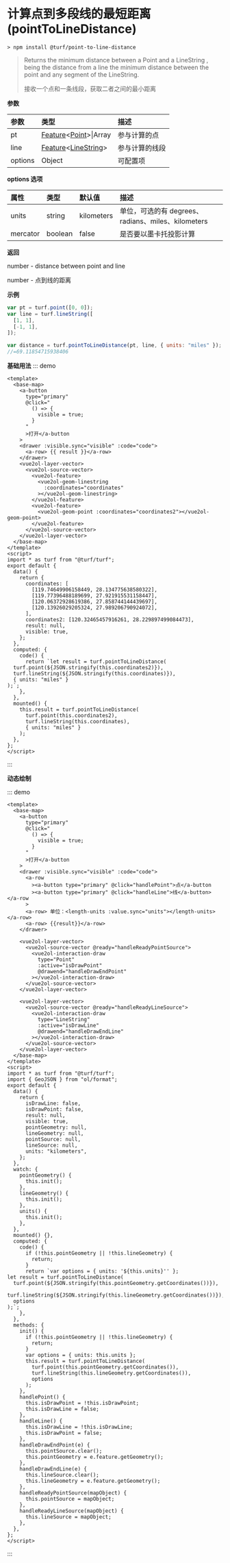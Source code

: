 # 计算点到多段线的最短距离(pointToLineDistance)

```
> npm install @turf/point-to-line-distance
```

> Returns the minimum distance between a Point and a LineString , being the distance from a line the minimum distance between the point and any segment of the LineString.
>
> 接收一个点和一条线段，获取二者之间的最小距离

**参数**

| 参数    | 类型                                                         | 描述           |
| :------ | :----------------------------------------------------------- | :------------- |
| pt      | [Feature](../other/type.html#feature)\<[Point](../other/type.html#point)\>\|Array | 参与计算的点   |
| line    | [Feature](../other/type.html#feature)\<[LineString](../other/type.html#linestring)\> | 参与计算的线段 |
| options | Object                                                       | 可配置项       |

**options 选项**

| 属性     | 类型    | 默认值     | 描述                                               |
| :------- | :------ | :--------- | :------------------------------------------------- |
| units    | string  | kilometers | 单位，可选的有 degrees、radians、miles、kilometers |
| mercator | boolean | false      | 是否要以墨卡托投影计算                             |

**返回**

number - distance between point and line

number - 点到线的距离

**示例**

```js
var pt = turf.point([0, 0]);
var line = turf.lineString([
  [1, 1],
  [-1, 1],
]);

var distance = turf.pointToLineDistance(pt, line, { units: "miles" });
//=69.11854715938406
```

**基础用法**
::: demo

```vue
<template>
  <base-map>
    <a-button
      type="primary"
      @click="
        () => {
          visible = true;
        }
      "
      >打开</a-button
    >
    <drawer :visible.sync="visible" :code="code">
      <a-row> {{ result }}</a-row>
    </drawer>
    <vue2ol-layer-vector>
      <vue2ol-source-vector>
        <vue2ol-feature>
          <vue2ol-geom-linestring
            :coordinates="coordinates"
          ></vue2ol-geom-linestring>
        </vue2ol-feature>
        <vue2ol-feature>
          <vue2ol-geom-point :coordinates="coordinates2"></vue2ol-geom-point>
        </vue2ol-feature>
      </vue2ol-source-vector>
    </vue2ol-layer-vector>
  </base-map>
</template>
<script>
import * as turf from "@turf/turf";
export default {
  data() {
    return {
      coordinates: [
        [119.74649906158449, 28.134775638580322],
        [119.77396488189699, 27.921915531158447],
        [120.06372928619386, 27.858744144439697],
        [120.13926029205324, 27.989206790924072],
      ],
      coordinates2: [120.32465457916261, 28.229897499084473],
      result: null,
      visible: true,
    };
  },
  computed: {
    code() {
      return `let result = turf.pointToLineDistance(
  turf.point(${JSON.stringify(this.coordinates2)}),
  turf.lineString(${JSON.stringify(this.coordinates)}),
  { units: "miles" }
);`;
    },
  },
  mounted() {
    this.result = turf.pointToLineDistance(
      turf.point(this.coordinates2),
      turf.lineString(this.coordinates),
      { units: "miles" }
    );
  },
};
</script>
```

:::

**动态绘制**

::: demo

```vue
<template>
  <base-map>
    <a-button
      type="primary"
      @click="
        () => {
          visible = true;
        }
      "
      >打开</a-button
    >
    <drawer :visible.sync="visible" :code="code">
      <a-row
        ><a-button type="primary" @click="handlePoint">点</a-button
        ><a-button type="primary" @click="handleLine">线</a-button></a-row
      >
      <a-row> 单位：<length-units :value.sync="units"></length-units></a-row>
      <a-row> {{result}}</a-row>
    </drawer>

    <vue2ol-layer-vector>
      <vue2ol-source-vector @ready="handleReadyPointSource">
        <vue2ol-interaction-draw
          type="Point"
          :active="isDrawPoint"
          @drawend="handleDrawEndPoint"
        ></vue2ol-interaction-draw>
      </vue2ol-source-vector>
    </vue2ol-layer-vector>

    <vue2ol-layer-vector>
      <vue2ol-source-vector @ready="handleReadyLineSource">
        <vue2ol-interaction-draw
          type="LineString"
          :active="isDrawLine"
          @drawend="handleDrawEndLine"
        ></vue2ol-interaction-draw>
      </vue2ol-source-vector>
    </vue2ol-layer-vector>
  </base-map>
</template>
<script>
import * as turf from "@turf/turf";
import { GeoJSON } from "ol/format";
export default {
  data() {
    return {
      isDrawLine: false,
      isDrawPoint: false,
      result: null,
      visible: true,
      pointGeometry: null,
      lineGeometry: null,
      pointSource: null,
      lineSource: null,
      units: "kilometers",
    };
  },
  watch: {
    pointGeometry() {
      this.init();
    },
    lineGeometry() {
      this.init();
    },
    units() {
      this.init();
    },
  },
  mounted() {},
  computed: {
    code() {
      if (!this.pointGeometry || !this.lineGeometry) {
        return;
      }
      return `var options = { units: '${this.units}'' };
let result = turf.pointToLineDistance(
  turf.point(${JSON.stringify(this.pointGeometry.getCoordinates())}),
  turf.lineString(${JSON.stringify(this.lineGeometry.getCoordinates())}),
  options
);`;
    },
  },
  methods: {
    init() {
      if (!this.pointGeometry || !this.lineGeometry) {
        return;
      }
      var options = { units: this.units };
      this.result = turf.pointToLineDistance(
        turf.point(this.pointGeometry.getCoordinates()),
        turf.lineString(this.lineGeometry.getCoordinates()),
        options
      );
    },
    handlePoint() {
      this.isDrawPoint = !this.isDrawPoint;
      this.isDrawLine = false;
    },
    handleLine() {
      this.isDrawLine = !this.isDrawLine;
      this.isDrawPoint = false;
    },
    handleDrawEndPoint(e) {
      this.pointSource.clear();
      this.pointGeometry = e.feature.getGeometry();
    },
    handleDrawEndLine(e) {
      this.lineSource.clear();
      this.lineGeometry = e.feature.getGeometry();
    },
    handleReadyPointSource(mapObject) {
      this.pointSource = mapObject;
    },
    handleReadyLineSource(mapObject) {
      this.lineSource = mapObject;
    },
  },
};
</script>
```

:::
